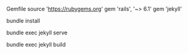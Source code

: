 Gemfile
    source 'https://rubygems.org'
    gem 'rails', '~> 6.1'
    gem 'jekyll'

<!--Command line for run this project on local machine -->
bundle install
<!-- run real-time server -->
bundle exec jekyll serve
<!-- build site -->
bundle exec jekyll build